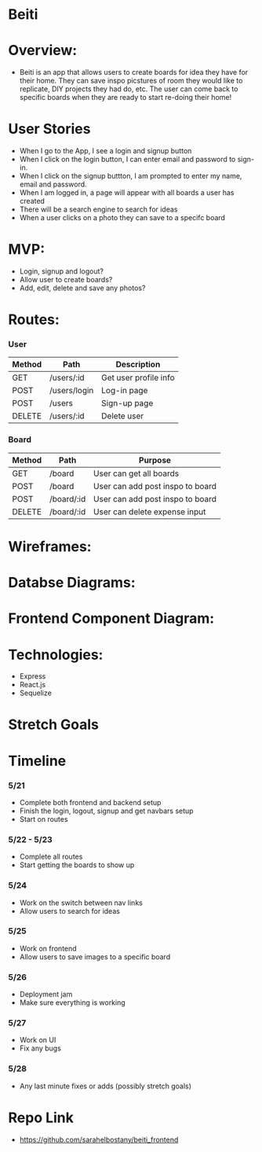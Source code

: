 # Beiti

# Overview:

* Beiti is an app that allows users to create boards for idea they have for their home. They can save inspo picstures of room they would like to replicate, DIY projects they had do, etc. The user can come back to specific boards when they are ready to start re-doing their home!

# User Stories
* When I go to the App, I see a login and signup button
* When I click on the login button, I can enter email and password to sign-in.
* When I click on the signup buttton, I am prompted to enter my name, email and password.
* When I am logged in, a page will appear with all boards a user has created
* There will be a search engine to search for ideas
* When a user clicks on a photo they can save to a specifc board

# MVP:
* Login, signup and logout?
* Allow user to create boards?
* Add, edit, delete and save any photos?

# Routes:
### User
| Method | Path                   | Description                  |
|--------|------------------------|-----------------------------|
| GET    | /users/:id             | Get user profile info       |
 POST   | /users/login          | Log-in page                      |
| POST   | /users                 | Sign-up page                 |
| DELETE    | /users/:id             |  Delete user       |



### Board
| Method | Path                   | Purpose                         |
|--------|------------------------|---------------------------------|
| GET    | /board        | User can get all boards     |
| POST   | /board      | User can add post inspo to board         |
| POST   | /board/:id      | User can add post inspo to board         |
| DELETE | /board/:id     | User can delete expense input    |


# Wireframes:

# Databse Diagrams:


# Frontend Component Diagram:

# Technologies:
* Express
* React.js
* Sequelize

# Stretch Goals

# Timeline
### 5/21
* Complete both frontend and backend setup
* Finish the login, logout, signup and get navbars setup
* Start on routes

### 5/22 - 5/23
* Complete all routes
* Start getting the boards to show up

### 5/24
* Work on the switch between nav links
* Allow users to search for ideas


### 5/25
* Work on frontend
* Allow users to save images to a specific board

### 5/26
* Deployment jam
* Make sure everything is working

### 5/27
* Work on UI
* Fix any bugs

### 5/28
* Any last minute fixes or adds (possibly stretch goals)




# Repo Link
* https://github.com/sarahelbostany/beiti_frontend
